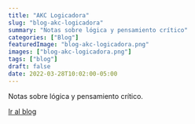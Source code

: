 ```yaml
---
title: "AKC Logicadora"
slug: "blog-akc-logicadora"
summary: "Notas sobre lógica y pensamiento crítico"
categories: ["Blog"]
featuredImage: "blog-akc-logicadora.png"
images: ["blog-akc-logicadora.png"]
tags: ["blog"]
draft: false
date: 2022-03-28T10:02:00-05:00
---
```

Notas sobre lógica y pensamiento crítico.

[Ir al blog](https://logicadora.akcademia.xyz)